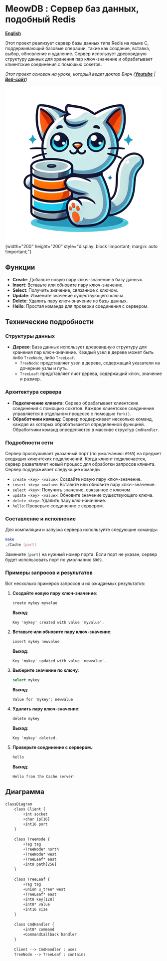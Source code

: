 # MeowDB : Сервер баз данных, подобный Redis

**[English](../README.md)**

Этот проект реализует сервер базы данных типа Redis на языке C, поддерживающий базовые операции, такие как создание, вставка, выбор, обновление и удаление. Сервер использует древовидную структуру данных для хранения пар ключ-значение и обрабатывает клиентские соединения с помощью сокетов.

_Этот проект основан на уроке, который ведет доктор Бирч (**[Youtube](https://youtube.com/@dr-Jonas-Birch)** | **[Веб-сайт](doctorbirch.com)**)_

![Мяу](DB.png "Мяу идет к тебе"){width="200" height="200" style="display: block !important; margin: auto !important;"}

## Функции
- **Create**: Добавьте новую пару ключ-значение в базу данных.
- **Insert**: Вставьте или обновите пару ключ-значение.
- **Select**: Получить значение, связанное с ключом.
- **Update**: Измените значение существующего ключа.
- **Delete**: Удалить пару ключ-значение из базы данных.
- **Hello**: Простая команда для проверки соединения с сервером.

## Технические подробности

### Структуры данных
- **Дерево**: База данных использует древовидную структуру для хранения пар ключ-значение. Каждый узел в дереве может быть либо `TreeNode`, либо `TreeLeaf`.
  - `TreeNode`: представляет узел в дереве, содержащий указатели на дочерние узлы и путь.
  - `TreeLeaf`: представляет лист дерева, содержащий ключ, значение и размер.

### Архитектура сервера
- **Подключение клиента**: Сервер обрабатывает клиентские соединения с помощью сокетов. Каждое клиентское соединение управляется в отдельном процессе с помощью `fork()`.
- **Обработчики команд**: Сервер поддерживает несколько команд, каждая из которых обрабатывается определенной функцией. Обработчики команд определяются в массиве структур `CmdHandler`.

### Подробности сети
Сервер прослушивает указанный порт (по умолчанию: `6969`) на предмет входящих клиентских подключений. Когда клиент подключается, сервер разветвляет новый процесс для обработки запросов клиента. Сервер поддерживает следующие команды:

- `create <key> <value>`: Создайте новую пару ключ-значение.
- `insert <key> <value>`: Вставьте или обновите пару ключ-значение.
- `select <key>`: Получить значение, связанное с ключом.
- `update <key> <value>`: Обновите значение существующего ключа.
- `delete <key>`: Удалить пару ключ-значение.
- `hello`: Проверьте соединение с сервером.

### Составление и исполнение
Для компиляции и запуска сервера используйте следующие команды:

```bash
make
./Cache [port]
```

Замените `[port]` на нужный номер порта. Если порт не указан, сервер будет использовать порт по умолчанию `6969`.

### Примеры запросов и результатов
Вот несколько примеров запросов и их ожидаемых результатов:
1. **Создайте новую пару ключ-значение**:
   ```bash
   create mykey myvalue
   ```
   **Выход**:
   ```
   Key 'mykey' created with value 'myvalue'.
   ```

2. **Вставьте или обновите пару ключ-значение**:
   ```bash
   insert mykey newvalue
   ```
   **Выход**:
   ```
   Key 'mykey' updated with value 'newvalue'.
   ```

3. **Выберите значение по ключу**:
   ```bash
   select mykey
   ```
   **Выход**:
   ```
   Value for 'mykey': newvalue
   ```

4. **Удалить пару ключ-значение**:
   ```bash
   delete mykey
   ```
   **Выход**:
   ```
   Key 'mykey' deleted.
   ```

5. **Проверьте соединение с сервером.**:
   ```bash
   hello
   ```
   **Выход**:
   ```
   Hello from the Cache server!
   ```

## Диаграмма

```mermaid
classDiagram
    class Client {
        +int socket
        +char ip[16]
        +int16 port
    }

    class TreeNode {
        +Tag tag
        +TreeNode* north
        +TreeNode* west
        +TreeLeaf* east
        +int8 path[256]
    }

    class TreeLeaf {
        +Tag tag
        +union u_tree* west
        +TreeLeaf* east
        +int8 key[128]
        +int8* value
        +int16 size
    }

    class CmdHandler {
        +int8* command
        +CommandCallback handler
    }

    Client --> CmdHandler : uses
    TreeNode --> TreeLeaf : contains
```
